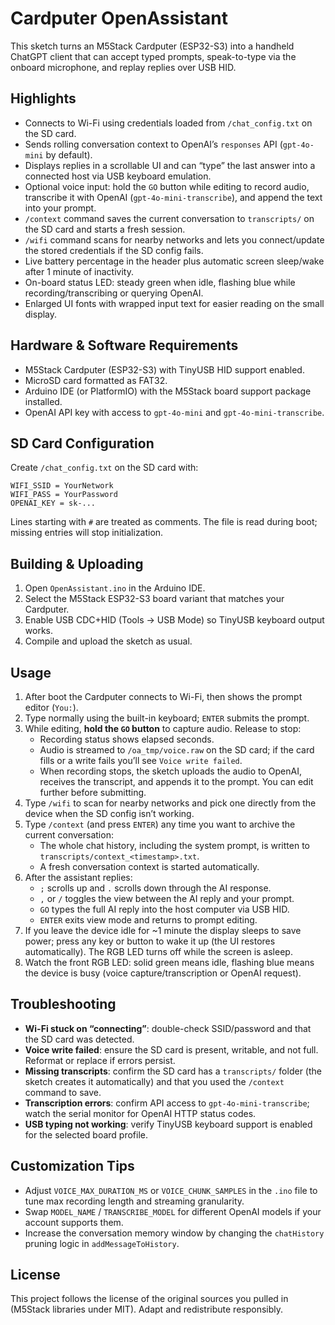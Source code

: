 # Cardputer OpenAssistant

This sketch turns an M5Stack Cardputer (ESP32-S3) into a handheld ChatGPT client that can accept typed prompts, speak-to-type via the onboard microphone, and replay replies over USB HID.

## Highlights
- Connects to Wi-Fi using credentials loaded from `/chat_config.txt` on the SD card.
- Sends rolling conversation context to OpenAI’s `responses` API (`gpt-4o-mini` by default).
- Displays replies in a scrollable UI and can “type” the last answer into a connected host via USB keyboard emulation.
- Optional voice input: hold the `GO` button while editing to record audio, transcribe it with OpenAI (`gpt-4o-mini-transcribe`), and append the text into your prompt.
- `/context` command saves the current conversation to `transcripts/` on the SD card and starts a fresh session.
- `/wifi` command scans for nearby networks and lets you connect/update the stored credentials if the SD config fails.
- Live battery percentage in the header plus automatic screen sleep/wake after 1 minute of inactivity.
- On-board status LED: steady green when idle, flashing blue while recording/transcribing or querying OpenAI.
- Enlarged UI fonts with wrapped input text for easier reading on the small display.

## Hardware & Software Requirements
- M5Stack Cardputer (ESP32-S3) with TinyUSB HID support enabled.
- MicroSD card formatted as FAT32.
- Arduino IDE (or PlatformIO) with the M5Stack board support package installed.
- OpenAI API key with access to `gpt-4o-mini` and `gpt-4o-mini-transcribe`.

## SD Card Configuration
Create `/chat_config.txt` on the SD card with:

```
WIFI_SSID = YourNetwork
WIFI_PASS = YourPassword
OPENAI_KEY = sk-...
```

Lines starting with `#` are treated as comments. The file is read during boot; missing entries will stop initialization.

## Building & Uploading
1. Open `OpenAssistant.ino` in the Arduino IDE.
2. Select the M5Stack ESP32-S3 board variant that matches your Cardputer.
3. Enable USB CDC+HID (Tools → USB Mode) so TinyUSB keyboard output works.
4. Compile and upload the sketch as usual.

## Usage
1. After boot the Cardputer connects to Wi-Fi, then shows the prompt editor (`You:`).
2. Type normally using the built-in keyboard; `ENTER` submits the prompt.
3. While editing, **hold the `GO` button** to capture audio. Release to stop:
   - Recording status shows elapsed seconds.
   - Audio is streamed to `/oa_tmp/voice.raw` on the SD card; if the card fills or a write fails you’ll see `Voice write failed`.
   - When recording stops, the sketch uploads the audio to OpenAI, receives the transcript, and appends it to the prompt. You can edit further before submitting.
4. Type `/wifi` to scan for nearby networks and pick one directly from the device when the SD config isn’t working.
5. Type `/context` (and press `ENTER`) any time you want to archive the current conversation:
   - The whole chat history, including the system prompt, is written to `transcripts/context_<timestamp>.txt`.
   - A fresh conversation context is started automatically.
6. After the assistant replies:
   - `;` scrolls up and `.` scrolls down through the AI response.
   - `,` or `/` toggles the view between the AI reply and your prompt.
   - `GO` types the full AI reply into the host computer via USB HID.
   - `ENTER` exits view mode and returns to prompt editing.
7. If you leave the device idle for ~1 minute the display sleeps to save power; press any key or button to wake it up (the UI restores automatically). The RGB LED turns off while the screen is asleep.
8. Watch the front RGB LED: solid green means idle, flashing blue means the device is busy (voice capture/transcription or OpenAI request).

## Troubleshooting
- **Wi-Fi stuck on “connecting”**: double-check SSID/password and that the SD card was detected.
- **Voice write failed**: ensure the SD card is present, writable, and not full. Reformat or replace if errors persist.
- **Missing transcripts**: confirm the SD card has a `transcripts/` folder (the sketch creates it automatically) and that you used the `/context` command to save.
- **Transcription errors**: confirm API access to `gpt-4o-mini-transcribe`; watch the serial monitor for OpenAI HTTP status codes.
- **USB typing not working**: verify TinyUSB keyboard support is enabled for the selected board profile.

## Customization Tips
- Adjust `VOICE_MAX_DURATION_MS` or `VOICE_CHUNK_SAMPLES` in the `.ino` file to tune max recording length and streaming granularity.
- Swap `MODEL_NAME` / `TRANSCRIBE_MODEL` for different OpenAI models if your account supports them.
- Increase the conversation memory window by changing the `chatHistory` pruning logic in `addMessageToHistory`.

## License
This project follows the license of the original sources you pulled in (M5Stack libraries under MIT). Adapt and redistribute responsibly.
